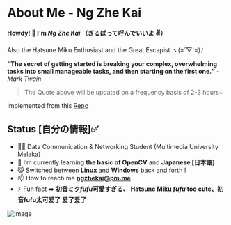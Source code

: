 # About Me - Ng Zhe Kai

**Howdy! 👋 I'm *Ng Zhe Kai* （ぎるばって呼んでいいよ ✌️）**

Also the Hatsune Miku Enthusiast and the Great Escapist ヽ(=´▽`=)ﾉ

**<q>The secret of getting started is breaking your complex, overwhelming tasks into small manageable tasks, and then starting on the first one.</q>** -<em>Mark Twain</em>
> The Quote above will be updated on a frequency basis of 2-3 hours~

Implemented from this [Repo](https://github.com/ngzhekai/Green-Commit-Quotes)

## Status [自分の情報]✅

- 🙍‍♂️ Data Communication & Networking Student (Multimedia University Melaka)
- 🌱 I’m currently learning **the basic of OpenCV** and **Japanese [日本語]**
- 😺 Switched between **Linux** and **Windows** back and forth !
- 📫 How to reach me <a href=mailto:ngzhekai@pm.me>**ngzhekai@pm.me**</a>
- ⚡ Fun fact :arrow_right: **初音ミク*fufu*可愛すぎる、 Hatsune Miku *fufu* too cute、初音fufu太可爱了 爱了爱了**

![image](https://user-images.githubusercontent.com/61905056/165332700-d0be53f6-171c-40be-9e4c-874cafd34252.png)
